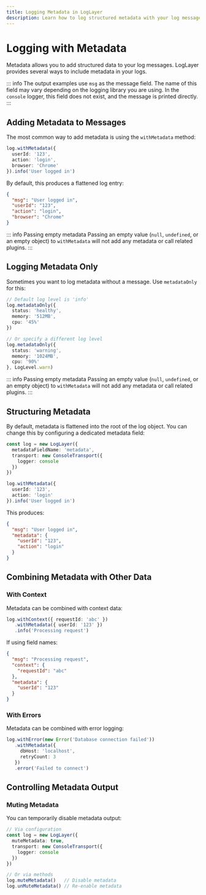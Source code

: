 ```yaml
---
title: Logging Metadata in LogLayer
description: Learn how to log structured metadata with your log messages in LogLayer
---
```


# Logging with Metadata

Metadata allows you to add structured data to your log messages. LogLayer provides several ways to include metadata in your logs.

::: info
The output examples use `msg` as the message field. The name of this field may vary depending on the logging library you are using.
In the `console` logger, this field does not exist, and the message is printed directly.
:::

## Adding Metadata to Messages

The most common way to add metadata is using the `withMetadata` method:

```typescript
log.withMetadata({ 
  userId: '123',
  action: 'login',
  browser: 'Chrome'
}).info('User logged in')
```

By default, this produces a flattened log entry:
```json
{
  "msg": "User logged in",
  "userId": "123",
  "action": "login",
  "browser": "Chrome"
}
```

::: info Passing empty metadata
Passing an empty value (`null`, `undefined`, or an empty object) to `withMetadata` will not add any metadata or call related plugins.
:::

## Logging Metadata Only

Sometimes you want to log metadata without a message. Use `metadataOnly` for this:

```typescript
// Default log level is 'info'
log.metadataOnly({
  status: 'healthy',
  memory: '512MB',
  cpu: '45%'
})

// Or specify a different log level
log.metadataOnly({
  status: 'warning',
  memory: '1024MB',
  cpu: '90%'
}, LogLevel.warn)
```

::: info Passing empty metadata
Passing an empty value (`null`, `undefined`, or an empty object) to `withMetadata` will not add any metadata or call related plugins.
:::

## Structuring Metadata

By default, metadata is flattened into the root of the log object. You can change this by configuring a dedicated metadata field:

```typescript
const log = new LogLayer({
  metadataFieldName: 'metadata',
  transport: new ConsoleTransport({
    logger: console
  })
})

log.withMetadata({
  userId: '123',
  action: 'login'
}).info('User logged in')
```

This produces:
```json
{
  "msg": "User logged in",
  "metadata": {
    "userId": "123",
    "action": "login"
  }
}
```

## Combining Metadata with Other Data

### With Context

Metadata can be combined with context data:

```typescript
log.withContext({ requestId: 'abc' })
   .withMetadata({ userId: '123' })
   .info('Processing request')
```

If using field names:
```json
{
  "msg": "Processing request",
  "context": {
    "requestId": "abc"
  },
  "metadata": {
    "userId": "123"
  }
}
```

### With Errors

Metadata can be combined with error logging:

```typescript
log.withError(new Error('Database connection failed'))
   .withMetadata({ 
     dbHost: 'localhost',
     retryCount: 3
   })
   .error('Failed to connect')
```

## Controlling Metadata Output

### Muting Metadata

You can temporarily disable metadata output:

```typescript
// Via configuration
const log = new LogLayer({
  muteMetadata: true,
  transport: new ConsoleTransport({
    logger: console
  })
})

// Or via methods
log.muteMetadata()   // Disable metadata
log.unMuteMetadata() // Re-enable metadata
```
